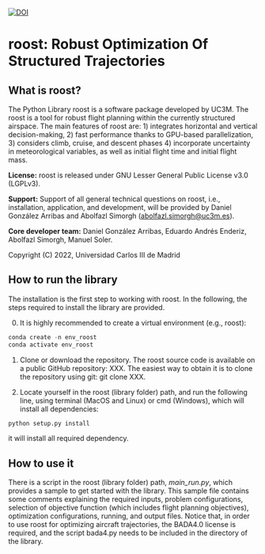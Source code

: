 [![DOI](https://zenodo.org/badge/542879252.svg)](https://zenodo.org/badge/latestdoi/542879252)

# roost: Robust Optimization Of Structured Trajectories

      
## What is roost?

The Python Library roost is a software package developed by UC3M. The roost is a tool for robust flight planning within the currently structured airspace. The main features of roost are: 1) integrates horizontal and vertical decision-making, 2) fast performance thanks to GPU-based parallelization, 3) considers climb, cruise, and descent phases
4) incorporate uncertainty in meteorological variables, as well as initial flight time and initial flight mass. 

**License:** roost is released under GNU Lesser General Public License v3.0 (LGPLv3). 

**Support:** Support of all general technical questions on roost, i.e., installation, application, and development, will be provided by Daniel González Arribas and Abolfazl Simorgh (abolfazl.simorgh@uc3m.es). 

**Core developer team:** Daniel González Arribas, Eduardo Andrés Enderiz, Abolfazl Simorgh, Manuel Soler. 

Copyright (C) 2022, Universidad Carlos III de Madrid

## How to run the library
The installation is the first step to working with roost. In the following, the steps required to install the library are provided.

0. It is highly recommended to create a virtual environment (e.g., roost):
```python
conda create -n env_roost
conda activate env_roost
```
1. Clone or download the repository. The roost source code is available on a public GitHub repository: XXX. The easiest way to obtain it is to clone the repository using git: git clone XXX.

2. Locate yourself in the roost (library folder) path, and run the following line, using terminal (MacOS and Linux) or cmd (Windows), which will install all dependencies:
```python
python setup.py install
```
it will install all required dependency.

## How to use it
There is a script in the roost (library folder) path, *main_run.py*, which provides a sample to get started with the library. This sample file contains some comments explaining the required inputs, problem configurations, selection of objective function (which includes flight planning objectives), optimization configurations, running, and output files. Notice that, in order to use roost for optimizing aircraft trajectories, the BADA4.0 license is required, and the script bada4.py needs to be included in the directory of the library.


